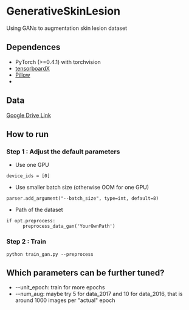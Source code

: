 # GenerativeSkinLesion
Using GANs to augmentation skin lesion dataset

## Dependences  
* PyTorch (>=0.4.1) with torchvision  
* [tensorboardX](https://github.com/lanpa/tensorboardX)  
* [Pillow](https://github.com/python-pillow/Pillow)  
*

## Data  
[Google Drive Link](https://drive.google.com/drive/folders/1lndmIp75e1uo2cmsdV15yYDMhWRXeCUc?usp=sharing)  

## How to run  

### Step 1 : Adjust the default parameters  

* Use one GPU    
```
device_ids = [0]
```  

* Use smaller batch size (otherwise OOM for one GPU)  
```
parser.add_argument("--batch_size", type=int, default=8)
```  

* Path of the dataset   
```
if opt.preprocess:
      preprocess_data_gan('YourOwnPath')
```  

### Step 2 : Train   

```
python train_gan.py --preprocess
```  

## Which parameters can be further tuned?

* --unit_epoch: train for more epochs
* --num_aug: maybe try 5 for data_2017 and 10 for data_2016, that is around 1000 images per "actual" epoch
